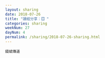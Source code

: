 ```yaml
---
layout: sharing
date: 2018-07-26
title: "讀經分享：【】"
categories: sharing
weekNum: 27
dayNum: 4
permalink: /sharing/2018-07-26-sharing.html
---
```


`錢斌傳道`
